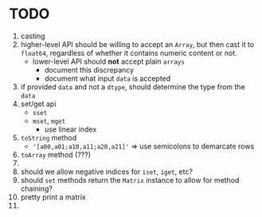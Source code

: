 TODO
====

1. casting
2. higher-level API should be willing to accept an `Array`, but then cast it to `float64`, regardless of whether it contains numeric content or not.
	- lower-level API should __not__ accept plain `arrays`
		-	document this discrepancy
		-	document what input `data` is accepted 
3. if provided `data` and not a `dtype`, should determine the type from the `data`
4. set/get api
	-	`sset`
	-	`mset`, `mget`
		-	use linear index
5. `toString` method
	-	`'[a00,a01;a10,a11;a20,a21]'` => use semicolons to demarcate rows
6. `toArray` method (???)
7. 
8. should we allow negative indices for `iset`, `iget`, etc?
9. should `set` methods return the `Matrix` instance to allow for method chaining?
10. pretty print a matrix
11. 

